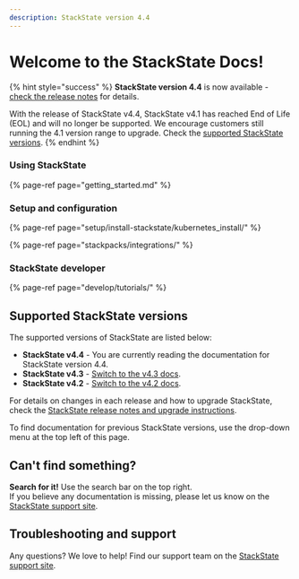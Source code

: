 ```yaml
---
description: StackState version 4.4
---
```


# Welcome to the StackState Docs!

{% hint style="success" %}
**StackState version 4.4** is now available - [check the release notes](setup/upgrade-stackstate/sts-release-notes.md#stackstate-v44x) for details.

With the release of StackState v4.4, StackState v4.1 has reached End of Life \(EOL\) and will no longer be supported. We encourage customers still running the 4.1 version range to upgrade. Check the [supported StackState versions](#supported-stackstate-versions).
{% endhint %}

### Using StackState

{% page-ref page="getting_started.md" %}

### Setup and configuration

{% page-ref page="setup/install-stackstate/kubernetes_install/" %}

{% page-ref page="stackpacks/integrations/" %}

### StackState developer

{% page-ref page="develop/tutorials/" %}

## Supported StackState versions

The supported versions of StackState are listed below:

* **StackState v4.4** - You are currently reading the documentation for StackState version 4.4.
* **StackState v4.3** - [Switch to the v4.3 docs](https://docs.stackstate.com/v/4.3/).
* **StackState v4.2** - [Switch to the v4.2 docs](https://docs.stackstate.com/v/4.2/).

For details on changes in each release and how to upgrade StackState, check the [StackState release notes and upgrade instructions](setup/upgrade-stackstate/).

To find documentation for previous StackState versions, use the drop-down menu at the top left of this page.

## Can't find something?

**Search for it!** Use the search bar on the top right.  
If you believe any documentation is missing, please let us know on the [StackState support site](http://support.stackstate.com/).

## Troubleshooting and support

Any questions? We love to help! Find our support team on the [StackState support site](http://support.stackstate.com/).